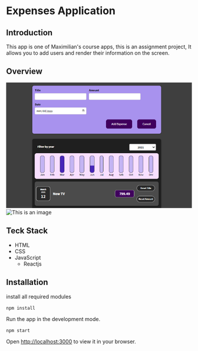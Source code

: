 # Expenses Application

## Introduction

This app is one of Maximilian's course apps, this is an assignment project,
It allows you to add users and render their information on the screen.

## Overview

![This is an image](./src/Capture1.PNG)
![This is an image](./src/Capture2.PMG)


## Teck Stack

- HTML
- CSS
- JavaScript
  - Reactjs



## Installation

install all required modules

```
npm install
```
Run the app in the development mode.

```
npm start
```

Open [http://localhost:3000](http://localhost:3000) to view it in your browser.




